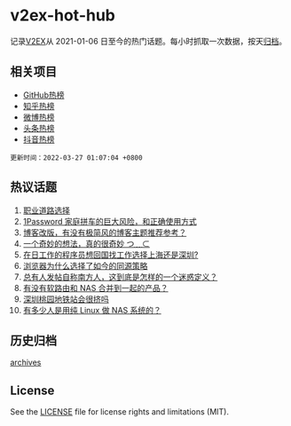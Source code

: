 # v2ex-hot-hub

 记录[V2EX](https://www.v2ex.com/)从 2021-01-06 日至今的热门话题。每小时抓取一次数据，按天[归档](archives)。
 
 ## 相关项目

- [GitHub热榜](https://github.com/snaildev/github-hot-hub)
- [知乎热榜](https://github.com/snaildev/zhihu-hot-hub)
- [微博热榜](https://github.com/snaildev/weibo-hot-hub)
- [头条热榜](https://github.com/snaildev/toutiao-hot-hub)
- [抖音热榜](https://github.com/snaildev/douyin-hot-hub)


 `更新时间：2022-03-27 01:07:04 +0800`

## 热议话题

1. [职业道路选择](https://www.v2ex.com/t/842986)
1. [1Password 家庭拼车的巨大风险，和正确使用方式](https://www.v2ex.com/t/842995)
1. [博客改版，有没有极简风的博客主题推荐参考？](https://www.v2ex.com/t/843073)
1. [一个奇妙的想法，真的很奇妙 つ﹏⊂](https://www.v2ex.com/t/842994)
1. [在日工作的程序员想回国找工作选择上海还是深圳?](https://www.v2ex.com/t/843017)
1. [浏览器为什么选择了如今的同源策略](https://www.v2ex.com/t/843069)
1. [总有人发帖自称南方人，这到底是怎样的一个迷惑定义？](https://www.v2ex.com/t/843092)
1. [有没有软路由和 NAS 合并到一起的产品？](https://www.v2ex.com/t/842976)
1. [深圳桃园地铁站会很挤吗](https://www.v2ex.com/t/842997)
1. [有多少人是用纯 Linux 做 NAS 系统的？](https://www.v2ex.com/t/843067)

## 历史归档

[archives](archives)

## License

See the [LICENSE](LICENSE) file for license rights and limitations (MIT).
